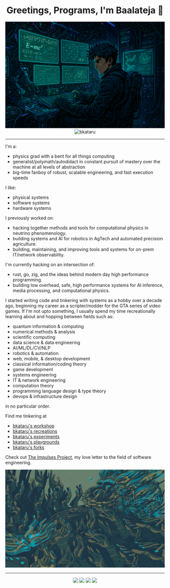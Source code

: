 <h1 align="center">Greetings, Programs, I'm Baalateja 👋</h1>

<div align="center"> 
  <img src="https://github.com/bkataru/bkataru/blob/main/technomancy.png?raw=true" alt="bkataru" /> 
</div>

<div align="center"> 
  <img src="https://komarev.com/ghpvc/?username=bkataru" alt="bkataru" /> 
</div>

---

I'm a:
- physics grad with a bent for all things computing
- generalist/polymath/autodidact in constant pursuit of mastery over the machine at all levels of abstraction
- big-time fanboy of robust, scalable engineering, and fast execution speeds

I like:
- physical systems
- software systems
- hardware systems

I previously worked on:
- hacking together methods and tools for computational physics in neutrino phenomenology.
- building systems and AI for robotics in AgTech and automated precision agriculture.
- building, maintaining, and improving tools and systems for on-prem IT/network observability.

I'm currently hacking on an intersection of:
- rust, go, zig, and the ideas behind modern day high performance programming.
- building low overhead, safe, high performance systems for AI inference, media processing, and computational physics.

I started writing code and tinkering with systems as a hobby over a decade ago, beginning my career as a scripter/modder for the GTA series of video games. If I'm not upto something, I usually spend my time recreationally learning about and hopping between fields such as:

- quantum information & computing
- numerical methods & analysis
- scientific computing
- data science & data engineering
- AI/ML/DL/CV/NLP
- robotics & automation
- web, mobile, & desktop development
- classical information/coding theory
- game development
- systems engineering
- IT & network engineering
- computation theory
- programming language design & type theory
- devops & infrastructure design

in no particular order. 

Find me tinkering at

- [bkataru's workshop](https://github.com/bkataru-workshop)
- [bkataru's recreations](https://github.com/bkataru-recreations)
- [bkataru's experiments](https://github.com/bkataru-experiments)
- [bkataru's playgrounds](https://github.com/bkataru-playgrounds)
- [bkataru's forks](https://github.com/bkataru-forks)

Check out [The Impulses Project](https://github.com/impulsesproject), my love letter to the field of software engineering.

<div align="center"> 
  <img src="https://github.com/bkataru/bkataru/blob/main/kalki.jpg?raw=true" alt="kalki" /> 
</div>

---

<div align="center"> 
  <img src="https://github-readme-stats.vercel.app/api/top-langs/?username=bkataru&langs_count=20&theme=merko&layout=donut-vertical" />
  <img src="https://github-readme-stats.vercel.app/api?username=bkataru&show=reviews,discussions_started,discussions_answered,prs_merged,prs_merged_percentage&show_icons=true&theme=merko&rank_icon=percentile" />
  <!-- 
  <img src="https://github-readme-streak-stats.herokuapp.com/?user=bkataru&theme=tokyonight" />
  -->
  <img src="https://streak-stats.demolab.com?user=bkataru&theme=tokyonight&hide_border=true" />
  <img src="https://github-profile-trophy.vercel.app/?username=bkataru&theme=matrix&column=5&row=2&margin-w=15&margin-h=15&no-bg=true&no-frame=true" />
</div>


<!--
**bkataru/bkataru** is a ✨ _special_ ✨ repository because its `README.md` (this file) appears on your GitHub profile.

Here are some ideas to get you started:

- 🔭 I’m currently working on ...
- 🌱 I’m currently learning ...
- 👯 I’m looking to collaborate on ...
- 🤔 I’m looking for help with ...
- 💬 Ask me about ...
- 📫 How to reach me: ...
- 😄 Pronouns: ...
- ⚡ Fun fact: ...


-->
